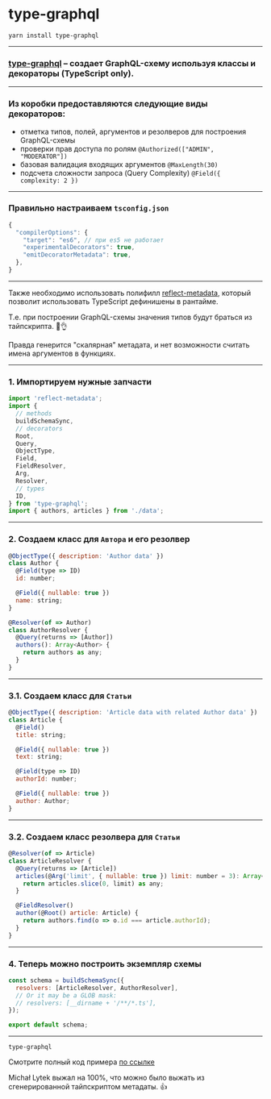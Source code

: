 # type-graphql

`yarn install type-graphql`

-----

### [type-graphql](https://github.com/19majkel94/type-graphql) – создает GraphQL-схему используя классы и декораторы (TypeScript only).

-----

### Из коробки предоставляются следующие виды декораторов:

- отметка типов, полей, аргументов и резолверов для построения GraphQL-схемы
- проверки прав доступа по ролям `@Authorized(["ADMIN", "MODERATOR"])`
- базовая валидация входящих аргументов `@MaxLength(30)`
- подсчета сложности запроса (Query Complexity) `@Field({ complexity: 2 })`

-----

### Правильно настраиваем `tsconfig.json`

```js
{
  "compilerOptions": {
    "target": "es6", // при es5 не работает
    "experimentalDecorators": true,
    "emitDecoratorMetadata": true,
  },
}

```

-----

Также необходимо использовать полифилл [reflect-metadata](https://github.com/rbuckton/reflect-metadata), который позволит использовать TypeScript дефинишены в рантайме.

Т.е. при построении GraphQL-схемы значения типов будут браться из тайпскрипта. 💪👌

<span class="fragment red">Правда генерится "скалярная" метадата, и нет возможности считать имена аргументов в функциях.</span>

-----

### 1. Импортируем нужные запчасти

```js
import 'reflect-metadata';
import {
  // methods
  buildSchemaSync,
  // decorators
  Root,
  Query,
  ObjectType,
  Field,
  FieldResolver,
  Arg,
  Resolver,
  // types
  ID,
} from 'type-graphql';
import { authors, articles } from './data';

```

<span class="fragment" data-code-focus="1" />
<span class="fragment" data-code-focus="3-4" />
<span class="fragment" data-code-focus="5-12" />
<span class="fragment" data-code-focus="13-14" />

-----

### 2. Cоздаем класс для `Автора` и его резолвер

<div class="code-500">

```js
@ObjectType({ description: 'Author data' })
class Author {
  @Field(type => ID)
  id: number;

  @Field({ nullable: true })
  name: string;
}

@Resolver(of => Author)
class AuthorResolver {
  @Query(returns => [Author])
  authors(): Array<Author> {
    return authors as any;
  }
}

```

</div>

<span class="fragment" data-code-focus="2,4,7,8" />
<span class="fragment" data-code-focus="1,3,6" />

<span class="fragment" data-code-focus="10-16" />

-----

### 3.1. Cоздаем класс для `Статьи`

<div class="code-500">

```js
@ObjectType({ description: 'Article data with related Author data' })
class Article {
  @Field()
  title: string;

  @Field({ nullable: true })
  text: string;

  @Field(type => ID)
  authorId: number;

  @Field({ nullable: true })
  author: Author;
}

```

</div>

<span class="fragment" data-code-focus="13" />

-----

### 3.2. Cоздаем класс резолвера для `Статьи`

<div class="code-500">

```js
@Resolver(of => Article)
class ArticleResolver {
  @Query(returns => [Article])
  articles(@Arg('limit', { nullable: true }) limit: number = 3): Array<Article> {
    return articles.slice(0, limit) as any;
  }

  @FieldResolver()
  author(@Root() article: Article) {
    return authors.find(o => o.id === article.authorId);
  }
}

```

</div>

<span class="fragment" data-code-focus="3-6" />
<span class="fragment" data-code-focus="8-11" />

-----

### 4. Теперь можно построить экземпляр схемы

```js
const schema = buildSchemaSync({
  resolvers: [ArticleResolver, AuthorResolver],
  // Or it may be a GLOB mask:
  // resolvers: [__dirname + '/**/*.ts'],
});

export default schema;

```

<span class="fragment" data-code-focus="2" />
<span class="fragment" data-code-focus="4" />

-----

`type-graphql`

Смотрите полный код примера [по ссылке](https://github.com/nodkz/conf-talks/blob/master/articles/graphql/schema-build-ways/type-graphql.ts)

<span class="green">Michał Lytek выжал на 100%, что можно было выжать из сгенерированной тайпскриптом метадаты. 👍</span>
